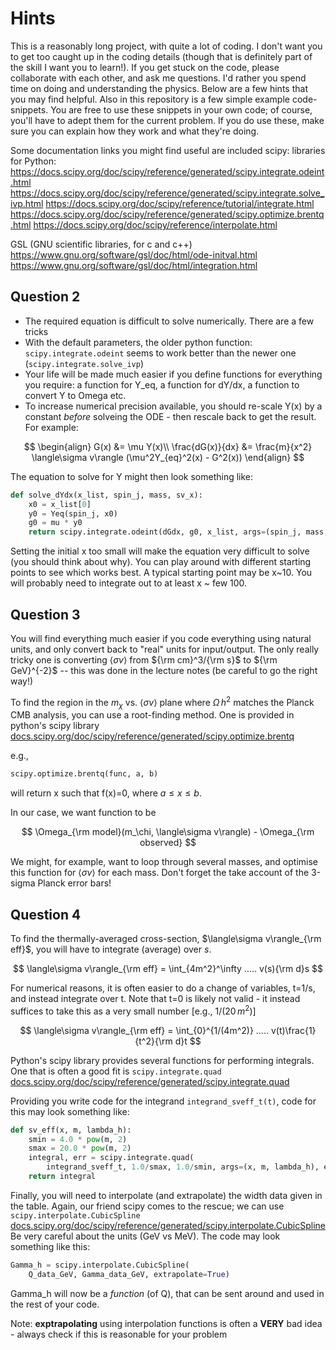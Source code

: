 # Hints

This is a reasonably long project, with quite a lot of coding. I don't want you to get too caught up in the coding details (though that is definitely part of the skill I want you to learn!).
If you get stuck on the code, please collaborate with each other, and ask me questions. I'd rather you spend time on doing and understanding the physics.
Below are a few hints that you may find helpful.
Also in this repository is a few simple example code-snippets. You are free to use these snippets in your own code; of course, you'll have to adept them for the current problem. If you do use these, make sure you can explain how they work and what they're doing.

Some documentation links you might find useful are included
scipy: libraries for Python:
<https://docs.scipy.org/doc/scipy/reference/generated/scipy.integrate.odeint.html>
<https://docs.scipy.org/doc/scipy/reference/generated/scipy.integrate.solve_ivp.html>
<https://docs.scipy.org/doc/scipy/reference/tutorial/integrate.html>
<https://docs.scipy.org/doc/scipy/reference/generated/scipy.optimize.brentq.html>
<https://docs.scipy.org/doc/scipy/reference/interpolate.html>

GSL (GNU scientific libraries, for c and c++)
<https://www.gnu.org/software/gsl/doc/html/ode-initval.html>
<https://www.gnu.org/software/gsl/doc/html/integration.html>

## Question 2

* The required equation is difficult to solve numerically. There are a few tricks
* With the default parameters, the older python function: `scipy.integrate.odeint` seems to work better than the newer one (`scipy.integrate.solve_ivp`)
* Your life will be made much easier if you define functions for everything you require: a function for Y_eq, a function for dY/dx, a function to convert Y to Omega etc.
* To increase numerical precision available, you should re-scale Y(x) by a constant _before_ solveing the ODE - then rescale back to get the result. For example:

$$
\begin{align}
G(x) &= \mu Y(x)\\
\frac{dG(x)}{dx} &=  \frac{m}{x^2} \langle\sigma v\rangle (\mu^2Y_{eq}^2(x) - G^2(x))
\end{align}
$$

The equation to solve for Y might then look something like:

```python
def solve_dYdx(x_list, spin_j, mass, sv_x):
    x0 = x_list[0]
    y0 = Yeq(spin_j, x0)
    g0 = mu * y0
    return scipy.integrate.odeint(dGdx, g0, x_list, args=(spin_j, mass, sv_x), tfirst=True) / mu
```

Setting the initial x too small will make the equation very difficult to solve (you should think about why).
You can play around with different starting points to see which works best.
A typical starting point may be x~10. You will probably need to integrate out to at least x ~ few 100.

## Question 3

You will find everything much easier if you code everything using natural units, and only convert back to "real" units for input/output. The only really tricky one is converting $\langle\sigma v\rangle$ from ${\rm cm}^3/{\rm s}$ to ${\rm GeV}^{-2}$ -- this was done in the lecture notes (be careful to go the right way!)

To find the region in the $m_\chi$ vs. $\langle\sigma v\rangle$ plane where $\Omega\,h^2$ matches the Planck CMB analysis, you can use a root-finding method. One is provided in python's scipy library [docs.scipy.org/doc/scipy/reference/generated/scipy.optimize.brentq](https://docs.scipy.org/doc/scipy/reference/generated/scipy.optimize.brentq.html)

e.g.,

```python
scipy.optimize.brentq(func, a, b)
```

will return x such that f(x)=0, where $a\leq x \leq b$.

In our case, we want function to be

$$
\Omega_{\rm model}(m_\chi, \langle\sigma v\rangle) - \Omega_{\rm observed}
$$

We might, for example, want to loop through several masses, and optimise this function for $\langle\sigma v\rangle$ for each mass. Don't forget the take account of the 3-sigma Planck error bars!

## Question 4

To find the thermally-averaged cross-section, $\langle\sigma v\rangle_{\rm eff}$, you will have to integrate (average) over $s$.

$$
\langle\sigma v\rangle_{\rm eff} = \int_{4m^2}^\infty .....  v(s){\rm d}s
$$

For numerical reasons, it is often easier to do a change of variables, t=1/s, and instead integrate over t. Note that t=0 is likely not valid - it instead suffices to take this as a very small number [e.g., $1/(20\,m^2$)]

$$
\langle\sigma v\rangle_{\rm eff} = \int_{0}^{1/(4m^2)} .....  v(t)\frac{1}{t^2}{\rm d}t
$$

Python's scipy library provides several functions for performing integrals. One that is often a good fit is `scipy.integrate.quad` [docs.scipy.org/doc/scipy/reference/generated/scipy.integrate.quad](https://docs.scipy.org/doc/scipy/reference/generated/scipy.integrate.quad.html)

Providing you write code for the integrand `integrand_sveff_t(t)`, code for this may look something like:

```python
def sv_eff(x, m, lambda_h):
    smin = 4.0 * pow(m, 2)
    smax = 20.0 * pow(m, 2)
    integral, err = scipy.integrate.quad(
        integrand_sveff_t, 1.0/smax, 1.0/smin, args=(x, m, lambda_h), epsabs=0, epsrel=1.0e-3)
    return integral
```

Finally, you will need to interpolate (and extrapolate) the width data given in the table. Again, our friend scipy comes to the rescue; we can use `scipy.interpolate.CubicSpline` [docs.scipy.org/doc/scipy/reference/generated/scipy.interpolate.CubicSpline](https://docs.scipy.org/doc/scipy/reference/generated/scipy.interpolate.CubicSpline.html)
Be very careful about the units (GeV vs MeV). The code may look something like this:

```python
Gamma_h = scipy.interpolate.CubicSpline(
    Q_data_GeV, Gamma_data_GeV, extrapolate=True)
```

Gamma_h will now be a _function_ (of Q), that can be sent around and used in the rest of your code.

Note: **exptrapolating** using interpolation functions is often a **VERY** bad idea - always check if this is reasonable for your problem
